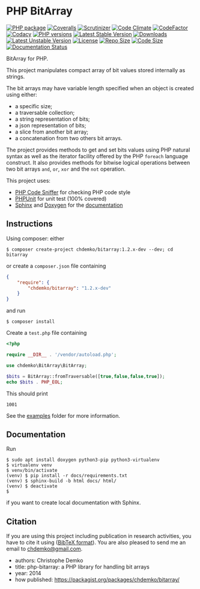 PHP BitArray
============

[![PHP package](https://github.com/chdemko/php-bitarray/workflows/PHP%20Composer/badge.svg?branch=develop)](https://github.com/chdemko/php-bitarray/actions/workflows/php.yml)
[![Coveralls](https://img.shields.io/coveralls/chdemko/php-bitarray.svg?logo=Codecov)](https://coveralls.io/r/chdemko/php-bitarray?branch=develop)
[![Scrutinizer](https://img.shields.io/scrutinizer/g/chdemko/php-bitarray/develop.svg?logo=scrutinizer)](https://scrutinizer-ci.com/g/chdemko/php-bitarray/?branch=develop)
[![Code Climate](https://codeclimate.com/github/chdemko/php-bitarray/badges/gpa.svg)](https://codeclimate.com/github/chdemko/php-bitarray/)
[![CodeFactor](https://img.shields.io/codefactor/grade/github/chdemko/php-bitarray/develop.svg?logo=codefactor)](https://www.codefactor.io/repository/github/chdemko/php-bitarray)
[![Codacy](https://img.shields.io/codacy/grade/4f8e197cf7654a8fa33c5ffe6b55b050.svg?logo=codacy)](https://app.codacy.com/gh/chdemko/php-bitarray/dashboard)
[![PHP versions](https://img.shields.io/packagist/dependency-v/chdemko/bitarray/php)](https://packagist.org/packages/chdemko/bitarray)
[![Latest Stable Version](https://img.shields.io/packagist/v/chdemko/bitarray.svg)](https://packagist.org/packages/chdemko/bitarray)
[![Downloads](https://img.shields.io/packagist/dt/chdemko/bitarray.svg)](https://packagist.org/packages/chdemko/bitarray)
[![Latest Unstable Version](https://poser.pugx.org/chdemko/bitarray/v/unstable.svg)](https://packagist.org/packages/chdemko/bitarray)
[![License](https://img.shields.io/github/license/chdemko/php-bitarray.svg)](https://raw.githubusercontent.com/chdemko/php-bitarray/develop/LICENSE)
[![Repo Size](https://img.shields.io/github/repo-size/chdemko/php-bitarray.svg)](http://php-bitarray.readthedocs.io/en/latest/)
[![Code Size](https://img.shields.io/github/languages/code-size/chdemko/php-bitarray.svg)](http://php-bitarray.readthedocs.io/en/latest/)
[![Documentation Status](https://img.shields.io/readthedocs/php-bitarray.svg)](http://php-bitarray.readthedocs.io/en/latest/?badge=latest)

BitArray for PHP.

This project manipulates compact array of bit values stored internally as strings.

The bit arrays may have variable length specified when an object is created using either:

* a specific size;
* a traversable collection;
* a string representation of bits;
* a json representation of bits;
* a slice from another bit array;
* a concatenation from two others bit arrays.

The project provides methods to get and set bits values using PHP natural syntax as well as the iterator facility offered by the PHP `foreach` language construct.
It also provides methods for bitwise logical operations between two bit arrays `and`, `or`, `xor` and the `not` operation.

This project uses:

* [PHP Code Sniffer](https://github.com/squizlabs/php_codesniffer) for checking PHP code style
* [PHPUnit](http://phpunit.de/) for unit test (100% covered)
* [Sphinx](https://www.sphinx-doc.org/) and [Doxygen](https://www.doxygen.nl/) for the
  [documentation](http://php-sorted-collections.readthedocs.io/en/latest/?badge=latest)


Instructions
------------

Using composer: either

~~~shell
$ composer create-project chdemko/bitarray:1.2.x-dev --dev; cd bitarray
~~~

or create a `composer.json` file containing

~~~json
{
    "require": {
        "chdemko/bitarray": "1.2.x-dev"
    }
}
~~~

and run

~~~shell
$ composer install
~~~

Create a `test.php` file containing

~~~php
<?php

require __DIR__ . '/vendor/autoload.php';

use chdemko\BitArray\BitArray;

$bits = BitArray::fromTraversable([true,false,false,true]);
echo $bits . PHP_EOL;
~~~

This should print

~~~console
1001
~~~

See the [examples](https://github.com/chdemko/php-bitarray/tree/master/examples) folder for more information.

Documentation
-------------

Run

~~~shell
$ sudo apt install doxygen python3-pip python3-virtualenv
$ virtualenv venv
$ venv/bin/activate
(venv) $ pip install -r docs/requirements.txt
(venv) $ sphinx-build -b html docs/ html/
(venv) $ deactivate
$
~~~

if you want to create local documentation with Sphinx.

Citation
--------

If you are using this project including publication in research activities, you have to cite it using ([BibTeX format](https://raw.github.com/chdemko/php-bitarray/develop/cite.bib)). You are also pleased to send me an email to chdemko@gmail.com.
* authors: Christophe Demko
* title: php-bitarray: a PHP library for handling bit arrays
* year: 2014
* how published: https://packagist.org/packages/chdemko/bitarray/

